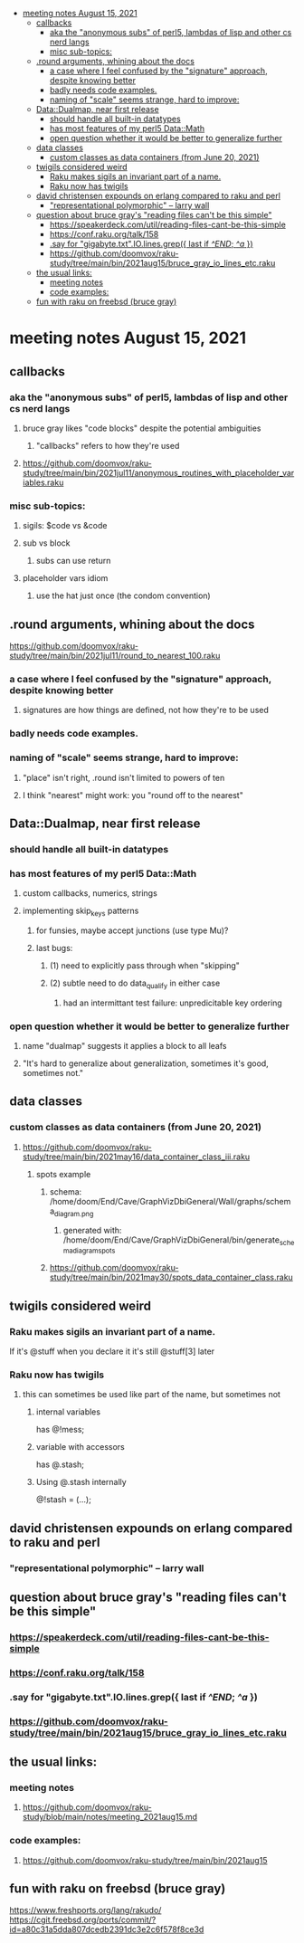 - [meeting notes August 15, 2021](#org99c189b)
  - [callbacks](#orgc2c4844)
    - [aka the "anonymous subs" of perl5, lambdas of lisp and other cs nerd langs](#orgbff3778)
    - [misc sub-topics:](#org39d869e)
  - [.round arguments, whining about the docs](#org4ad770b)
    - [a case where I feel confused by the "signature" approach, despite knowing better](#org3c828ed)
    - [badly needs code examples.](#org212092e)
    - [naming of "scale" seems strange, hard to improve:](#org660d4e0)
  - [Data::Dualmap, near first release](#org67978d2)
    - [should handle all built-in datatypes](#org37e6fc4)
    - [has most features of my perl5 Data::Math](#org3bd2c9f)
    - [open question whether it would be better to generalize further](#org356f863)
  - [data classes](#org6ccd77e)
    - [custom classes as data containers (from June 20, 2021)](#org96561a4)
  - [twigils considered weird](#org931add0)
    - [Raku makes sigils an invariant part of a name.](#org52b4a3b)
    - [Raku now has twigils](#org778272e)
  - [david christensen expounds on erlang compared to raku and perl](#org04c500c)
    - ["representational polymorphic" &#x2013; larry wall](#org82685d3)
  - [question about bruce gray's "reading files can't be this simple"](#org97d9ef3)
    - [<https://speakerdeck.com/util/reading-files-cant-be-this-simple>](#org2d778d0)
    - [<https://conf.raku.org/talk/158>](#orgc93f1d4)
    - [.say for "gigabyte.txt".IO.lines.grep({ last if *^END*; *^a* })](#org1d23fc8)
    - [<https://github.com/doomvox/raku-study/tree/main/bin/2021aug15/bruce_gray_io_lines_etc.raku>](#org8a97a34)
  - [the usual links:](#org9c2a191)
    - [meeting notes](#org5c18094)
    - [code examples:](#org5d77526)
  - [fun with raku on freebsd (bruce gray)](#orge876058)


<a id="org99c189b"></a>

# meeting notes August 15, 2021


<a id="orgc2c4844"></a>

## callbacks


<a id="orgbff3778"></a>

### aka the "anonymous subs" of perl5, lambdas of lisp and other cs nerd langs

1.  bruce gray likes "code blocks" despite the potential ambiguities

    1.  "callbacks" refers to how they're used

2.  <https://github.com/doomvox/raku-study/tree/main/bin/2021jul11/anonymous_routines_with_placeholder_variables.raku>


<a id="org39d869e"></a>

### misc sub-topics:

1.  sigils: $code vs &code

2.  sub vs block

    1.  subs can use return

3.  placeholder vars idiom

    1.  use the hat just once (the condom convention)


<a id="org4ad770b"></a>

## .round arguments, whining about the docs

<https://github.com/doomvox/raku-study/tree/main/bin/2021jul11/round_to_nearest_100.raku>


<a id="org3c828ed"></a>

### a case where I feel confused by the "signature" approach, despite knowing better

1.  signatures are how things are defined, not how they're to be used


<a id="org212092e"></a>

### badly needs code examples.


<a id="org660d4e0"></a>

### naming of "scale" seems strange, hard to improve:

1.  "place" isn't right, .round isn't limited to powers of ten

2.  I think "nearest" might work:  you "round off to the nearest"


<a id="org67978d2"></a>

## Data::Dualmap, near first release


<a id="org37e6fc4"></a>

### should handle all built-in datatypes


<a id="org3bd2c9f"></a>

### has most features of my perl5 Data::Math

1.  custom callbacks, numerics, strings

2.  implementing skip<sub>keys</sub> patterns

    1.  for funsies, maybe accept junctions (use type Mu)?
    
    2.  last bugs:
    
        1.  (1) need to explicitly pass through when "skipping"
        
        2.  (2) subtle need to do data<sub>qualify</sub> in either case
        
            1.  had an intermittant test failure: unpredicitable key ordering


<a id="org356f863"></a>

### open question whether it would be better to generalize further

1.  name "dualmap" suggests it applies a block to all leafs

2.  "It's hard to generalize about generalization, sometimes it's good, sometimes not."


<a id="org6ccd77e"></a>

## data classes


<a id="org96561a4"></a>

### custom classes as data containers (from June 20, 2021)

1.  <https://github.com/doomvox/raku-study/tree/main/bin/2021may16/data_container_class_iii.raku>

    1.  spots example
    
        1.  schema: /home/doom/End/Cave/GraphVizDbiGeneral/Wall/graphs/schema<sub>diagram.png</sub>
        
            1.  generated with: /home/doom/End/Cave/GraphVizDbiGeneral/bin/generate<sub>schema</sub><sub>diagram</sub><sub>spots</sub>
        
        2.  <https://github.com/doomvox/raku-study/tree/main/bin/2021may30/spots_data_container_class.raku>


<a id="org931add0"></a>

## twigils considered weird


<a id="org52b4a3b"></a>

### Raku makes sigils an invariant part of a name.

If it's @stuff when you declare it it's still @stuff[3] later


<a id="org778272e"></a>

### Raku now has twigils

1.  this can sometimes be used like part of the name, but sometimes not

    1.  internal variables
    
        has @!mess;
    
    2.  variable with accessors
    
        has @.stash;
    
    3.  Using @.stash internally
    
        @!stash = (&#x2026;);


<a id="org04c500c"></a>

## david christensen expounds on erlang compared to raku and perl


<a id="org82685d3"></a>

### "representational polymorphic" &#x2013; larry wall


<a id="org97d9ef3"></a>

## question about bruce gray's "reading files can't be this simple"


<a id="org2d778d0"></a>

### <https://speakerdeck.com/util/reading-files-cant-be-this-simple>


<a id="orgc93f1d4"></a>

### <https://conf.raku.org/talk/158>


<a id="org1d23fc8"></a>

### .say for "gigabyte.txt".IO.lines.grep({ last if *^END*; *^a* })


<a id="org8a97a34"></a>

### <https://github.com/doomvox/raku-study/tree/main/bin/2021aug15/bruce_gray_io_lines_etc.raku>


<a id="org9c2a191"></a>

## the usual links:


<a id="org5c18094"></a>

### meeting notes

1.  <https://github.com/doomvox/raku-study/blob/main/notes/meeting_2021aug15.md>


<a id="org5d77526"></a>

### code examples:

1.  <https://github.com/doomvox/raku-study/tree/main/bin/2021aug15>


<a id="orge876058"></a>

## fun with raku on freebsd (bruce gray)

<https://www.freshports.org/lang/rakudo/> <https://cgit.freebsd.org/ports/commit/?id=a80c31a5dda807dcedb2391dc3e2c6f578f8ce3d>
